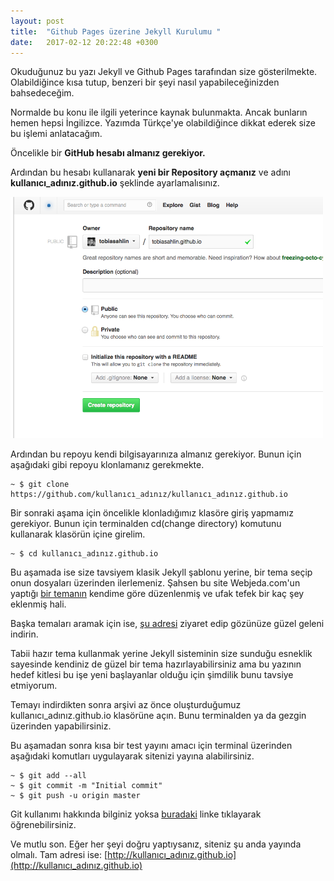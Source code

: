```yaml
---
layout: post
title:  "Github Pages üzerine Jekyll Kurulumu "
date:   2017-02-12 20:22:48 +0300
---
```


Okuduğunuz bu yazı Jekyll ve Github Pages tarafından size gösterilmekte. Olabildiğince kısa tutup, benzeri bir şeyi nasıl yapabileceğinizden bahsedeceğim.

Normalde bu konu ile ilgili yeterince kaynak bulunmakta. Ancak bunların hemen hepsi İngilizce. Yazımda Türkçe'ye olabildiğince dikkat ederek size bu işlemi anlatacağım.

Öncelikle bir **GitHub hesabı almanız gerekiyor.**

Ardından bu hesabı kullanarak **yeni bir Repository açmanız** ve adını **kullanıcı_adınız.github.io** şeklinde ayarlamalısınız.

<img src="/images/new-repo.png" class="center-image" width="500">

Ardından bu repoyu kendi bilgisayarınıza almanız gerekiyor. Bunun için aşağıdaki gibi repoyu klonlamanız gerekmekte.

	~ $ git clone https://github.com/kullanıcı_adınız/kullanıcı_adınız.github.io

Bir sonraki aşama için öncelikle klonladığımız klasöre giriş yapmamız gerekiyor. Bunun için terminalden cd(change directory) komutunu kullanarak klasörün içine girelim.

	~ $ cd kullanıcı_adınız.github.io

Bu aşamada ise size tavsiyem klasik Jekyll şablonu yerine, bir tema seçip onun dosyaları üzerinden ilerlemeniz. Şahsen bu site Webjeda.com'un yaptığı [bir temanın](https://blog.webjeda.com/jekyll-themes/yudish/) kendime göre düzenlenmiş ve ufak tefek bir kaç şey eklenmiş hali.

Başka temaları aramak için ise, [şu adresi](http://jekyllthemes.org/)  ziyaret edip gözünüze güzel geleni indirin.

Tabii hazır tema kullanmak yerine Jekyll sisteminin size sunduğu esneklik sayesinde kendiniz de güzel bir tema hazırlayabilirsiniz ama bu yazının hedef kitlesi bu işe yeni başlayanlar olduğu için şimdilik bunu tavsiye etmiyorum.

Temayı indirdikten sonra arşivi az önce oluşturduğumuz kullanıcı_adınız.github.io klasörüne açın. Bunu terminalden ya da gezgin üzerinden yapabilirsiniz.

Bu aşamadan sonra kısa bir test yayını amacı için terminal üzerinden aşağıdaki komutları uygulayarak sitenizi yayına alabilirsiniz.

	~ $ git add --all
	~ $ git commit -m "Initial commit"
	~ $ git push -u origin master

Git kullanımı hakkında bilginiz yoksa [buradaki](https://rogerdudler.github.io/git-guide/index.tr.html) linke tıklayarak öğrenebilirsiniz.

Ve mutlu son. Eğer her şeyi doğru yaptıysanız, siteniz şu anda yayında olmalı. Tam adresi ise: [http://kullanıcı_adınız.github.io](http://kullanıcı_adınız.github.io)
